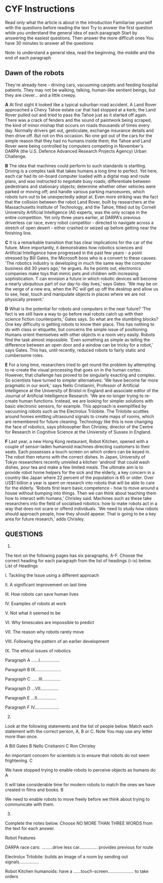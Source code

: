 # CYF Instructions


Read only what the article is about in the introduction
Familiarise yourself with the questions before reading the text
Try to answer the first question while you understand the general idea of each paragraph
Start by answering the easiest questions. Then answer the more difficult ones
You have 30 minutes to answer all the questions


Note: to understand a general idea, read the beginning, the middle and the end of each paragraph
 

## Dawn of the robots


They're already here - driving cars, vacuuming carpets and feeding hospital patients. They may not be walking, talking, human-like sentient beings, but they are clever... and a little creepy.

**A**     At first sight it looked like a typical suburban road accident. A Land Rover approached a Chevy Tahoe estate car that had stopped at a kerb; the Land Rover pulled out and tried to pass the Tahoe just as it started off again. There was a crack of fenders and the sound of paintwork being scraped, the kind of minor mishap that occurs on roads thousands of times every day. Normally drivers get out, gesticulate, exchange insurance details and then drive off. But not on this occasion. No one got out of the cars for the simple reason that they had no humans inside them; the Tahoe and Land Rover were being controlled by computers competing in November's DARPA (the U.S. Defence Advanced Research Projects Agency) Urban Challenge.

**B**    The idea that machines could perform to such standards is startling. Driving is a complex task that takes humans a long time to perfect. Yet here, each car had its on-board computer loaded with a digital map and route plans, and was instructed to negotiate busy roads; differentiate between pedestrians and stationary objects; determine whether other vehicles were parked or moving off; and handle various parking manoeuvres, which robots turn out to be unexpectedly adept at. Even more striking was the fact that the collision between the robot Land Rover, built by researchers at the Massachusetts Institute of Technology, and the Tahoe, fitted out by Cornell University Artificial Intelligence (AI) experts, was the only scrape in the entire competition. Yet only three years earlier, at DARPA's previous driverless car race, every robot competitor - directed to navigate across a stretch of open desert - either crashed or seized up before getting near the finishing line.

**C**      It is a remarkable transition that has clear implications for the car of the future. More importantly, it demonstrates how robotics sciences and Artificial Intelligence have progressed in the past few years - a point stressed by Bill Gates, the Microsoft boss who is a convert to these causes. 'The robotics industry is developing in much the same way the computer business did 30 years ago,' he argues. As he points out, electronics companies make toys that mimic pets and children with increasing sophistication. T can envision a future in which robotic devices will become a nearly ubiquitous part of our day-to-day lives,' says Gates. 'We may be on the verge of a new era, when the PC will get up off the desktop and allow us to see, hear, touch and manipulate objects in places where we are not physically present.' 

**D**        What is the potential for robots and computers in the near future? ‘The fact is we still have a way to go before real robots catch up with their science fiction counterparts,’ Gates says. So what are the stumbling blocks? One key difficulty is getting robots to know their place. This has nothing to do with class or etiquette, but concerns the simple issue of positioning. Humans orient themselves with other objects in a room very easily. Robots find the task almost impossible. 'Even something as simple as telling the difference between an open door and a window can be tricky for a robot,' says Gates. This has, until recently, reduced robots to fairly static and cumbersome roles.

**E**        For a long time, researchers tried to get round the problem by attempting to re-create the visual processing that goes on in the human cortex. However, that challenge has proved to be singularly exacting and complex. So scientists have turned to simpler alternatives: 'We have become far more pragmatic in our work,' says Nello Cristianini, Professor of Artificial Intelligence at the University of Bristol in England and associate editor of the Journal of Artificial Intelligence Research. 'We are no longer trying to re-create human functions. Instead, we are looking for simpler solutions with basic electronic sensors, for example. This approach is exemplified by vacuuming robots such as the Electrolux Trilobite. The Trilobite scuttles around homes emitting ultrasound signals to create maps of rooms, which are remembered for future cleaning. Technology like this is now changing the face of robotics, says philosopher Ron Chrisley, director of the Centre for Research in Cognitive Science at the University of Sussex in England.

**F**        Last year, a new Hong Kong restaurant, Robot Kitchen, opened with a couple of sensor-laden humanoid machines directing customers to their seats. Each possesses a touch-screen on which orders can be keyed in. The robot then returns with the correct dishes. In Japan, University of Tokyo researchers recently unveiled a kitchen 'android' that could wash dishes, pour tea and make a few limited meals. The ultimate aim is to provide robot home helpers for the sick and the elderly, a key concern in a country like Japan where 22 percent of the population is 65 or older. Over US$1 billion a year is spent on research into robots that will be able to care for the elderly. 'Robots first learn basic competence - how to move around a house without bumping into things. Then we can think about teaching them how to interact with humans,' Chrisley said. Machines such as these take researchers into the field of socialised robotics: how to make robots act in a way that does not scare or offend individuals. 'We need to study how robots should approach people, how they should appear. That is going to be a key area for future research,' adds Chrisley. 
 
 
## QUESTIONS


1)

The text on the following pages has six paragraphs, A-F.
Choose the correct heading for each paragraph from the list of headings (i-ix) below.
List of Headings

I. Tackling the Issue using a different approach

II. A significant improvement on last time

III. How robots can save human lives

IV. Examples of robots at work

V. Not what it seemed to be

VI. Why timescales are impossible to predict

VII. The reason why robots rarely move

VIII. Following the pattern of an earlier development

IX. The ethical issues of robotics

Paragraph A ……I…………….

Paragraph B IX…………………

Paragraph C ……III……………

Paragraph D …VII……………

Paragraph E …II…………….

Paragraph F IV………………..

2)

Look at the following statements and the list of people below. Match each statement with the correct person, A, B or C.
Note You may use any letter more than once.

A Bill Gates    B Nello Cristianini      C Ron Chrisley

An important concern for scientists is to ensure that robots do not seem frightening. C

We have stopped trying to enable robots to perceive objects as humans do A

It will take considerable time for modern robots to match the ones we have created in films and books. B

We need to enable robots to move freely before we think about trying to communicate with them.

3)
Complete the notes below. Choose NO MORE THAN THREE WORDS from the text for each answer.

Robot Features

DARPA race cars:                          ………drive less car……......... provides previous for route

Electrolux Trilobite:                    	builds an image of a room by sending out signals…………….

Robot Kitchen humanoids:         	have a ……touch-screen…………......... to take orders
 
 
 
